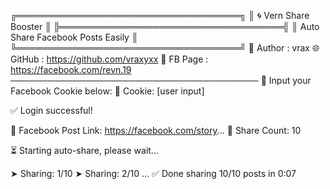 ╔════════════════════════════════════╗
║       🌀 Vern Share Booster        ║
╠════════════════════════════════════╣
║  Auto Share Facebook Posts Easily  ║
╚════════════════════════════════════╝
🧑 Author  : vrax
🌐 GitHub  : https://github.com/vraxyxx
📘 FB Page : https://facebook.com/revn.19
────────────────────────────────────────
🔐 Input your Facebook Cookie below:
🍪 Cookie: [user input]

✅ Login successful!

🔗 Facebook Post Link: https://facebook.com/story...
🔁 Share Count: 10

⏳ Starting auto-share, please wait...

➤ Sharing: 1/10
➤ Sharing: 2/10
...
✅ Done sharing 10/10 posts in 0:07

